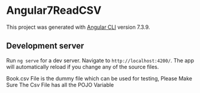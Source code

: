 # Angular7ReadCSV

This project was generated with [Angular CLI](https://github.com/angular/angular-cli) version 7.3.9.

## Development server

Run `ng serve` for a dev server. Navigate to `http://localhost:4200/`. The app will automatically reload if you change any of the source files.

Book.csv File is the dummy file which can be used for testing, Please Make Sure The Csv File has all the POJO Variable
